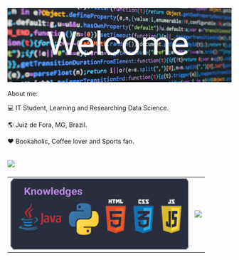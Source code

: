 ![profile](https://github.com/leonardomartins92/leonardomartins92/blob/master/logo.png) 

About me:

:computer: IT Student, Learning and Researching Data Science.  

:earth_americas: Juiz de Fora, MG, Brazil. 

:heart: Bookaholic, Coffee lover and Sports fan.

[![](https://img.shields.io/badge/linkedin-blue)](https://www.linkedin.com/in/leonardo-rodrigues-190258119)
--- 
<div class="content-1">
 <center>
   <table>
     <tr>
       <td><img width="400px" height="160" width=66% src="https://github.com/leonardomartins92/leonardomartins92/blob/master/languages.png"/></td>
       <td><img width="400px" src="https://github-readme-stats.vercel.app/api/top-langs/?username=leonardomartins92&hide=javascript,html,css&layout=compact&theme=material-palenight"/></td>
     </tr>
   </table>
 </center>
</div>

